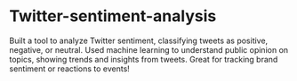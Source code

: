 # Twitter-sentiment-analysis
Built a tool to analyze Twitter sentiment, classifying tweets as positive, negative, or neutral. Used machine learning to understand public opinion on topics, showing trends and insights from tweets. Great for tracking brand sentiment or reactions to events!

